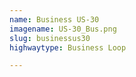 ```yaml
---
name: Business US-30
imagename: US-30_Bus.png
slug: businessus30
highwaytype: Business Loop

---
```

